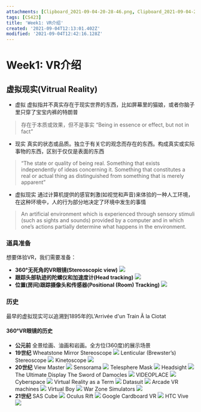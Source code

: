 ```yaml
---
attachments: [Clipboard_2021-09-04-20-28-46.png, Clipboard_2021-09-04-20-28-57.png, Clipboard_2021-09-04-20-29-09.png, Clipboard_2021-09-04-20-29-11.png, Clipboard_2021-09-04-20-33-46.png, Clipboard_2021-09-04-20-33-53.png, Clipboard_2021-09-04-20-34-05.png, Clipboard_2021-09-04-20-35-00.png, Clipboard_2021-09-04-20-35-17.png, Clipboard_2021-09-04-20-35-32.png, Clipboard_2021-09-04-20-35-46.png, Clipboard_2021-09-04-20-36-15.png, Clipboard_2021-09-04-20-36-28.png, Clipboard_2021-09-04-20-36-48.png, Clipboard_2021-09-04-20-37-02.png, Clipboard_2021-09-04-20-37-24.png, Clipboard_2021-09-04-20-37-42.png, Clipboard_2021-09-04-20-37-57.png, Clipboard_2021-09-04-20-38-16.png, Clipboard_2021-09-04-20-38-37.png, Clipboard_2021-09-04-20-38-48.png, Clipboard_2021-09-04-20-39-08.png, Clipboard_2021-09-04-20-39-21.png]
tags: [CS423]
title: 'Week1: VR介绍'
created: '2021-09-04T12:13:01.402Z'
modified: '2021-09-04T12:42:16.128Z'
---
```


# Week1: VR介绍
## 虚拟现实(Vitrual Reality)
- 虚拟
虚拟指并不真实存在于现实世界的东西，比如屏幕里的猫娘，或者你脑子里只穿了宝宝内裤的特朗普
> 存在于本质或效果，但不是事实
“Being in essence or effect, but not in fact”

- 现实
 真实的状态或品质。独立于有关它的观念而存在的东西。构成真实或实际事物的东西，区别于仅仅是表面的东西
> “The state or quality of being real. Something that exists independently of ideas concerning it. Something that constitutes a real or actual thing as distinguished from something that is merely apparent”

- 虚拟现实
 通过计算机提供的感官刺激(如视觉和声音)来体验的一种人工环境，在这种环境中，人的行为部分地决定了环境中发生的事情
> An artificial environment which is experienced through sensory stimuli (such as sights and sounds) provided by a computer and in which one’s actions partially determine what happens in the environment.

### 道具准备
想要体验VR，我们需要准备：
- **360°无死角的VR眼镜(Stereoscopic view)**
![](@attachment/Clipboard_2021-09-04-20-28-57.png)
- **跟踪头部轨迹的陀螺仪和加速度计(Head tracking)**
![](@attachment/Clipboard_2021-09-04-20-28-46.png)
- **位置(房间)跟踪摄像头和传感器(Positional (Room) Tracking)**
![](@attachment/Clipboard_2021-09-04-20-29-11.png)

### 历史
最早的虚拟现实可以追溯到1895年的L'Arrivée d'un Train Ã la Ciotat
#### 360°VR眼镜的历史
- **公元前**
全景绘画、油画和岩画。全方位(360度)的展示场景
- **19世纪**
Wheatstone Mirror Stereoscope
![](@attachment/Clipboard_2021-09-04-20-33-46.png)
Lenticular (Brewster’s) Stereoscope
![](@attachment/Clipboard_2021-09-04-20-33-53.png)
Kinetoscope
![](@attachment/Clipboard_2021-09-04-20-34-05.png)
- **20世纪**
View Master
![](@attachment/Clipboard_2021-09-04-20-35-00.png)
Sensorama
![](@attachment/Clipboard_2021-09-04-20-35-17.png)
Telesphere Mask
![](@attachment/Clipboard_2021-09-04-20-35-32.png)
Headsight
![](@attachment/Clipboard_2021-09-04-20-35-46.png)
The Ultimate Display
The Sword of Damocles
![](@attachment/Clipboard_2021-09-04-20-36-15.png)
VIDEOPLACE
![](@attachment/Clipboard_2021-09-04-20-36-28.png)
Cyberspace
![](@attachment/Clipboard_2021-09-04-20-36-48.png)
Virtual Reality as a Term
![](@attachment/Clipboard_2021-09-04-20-37-02.png)
Datasuit
![](@attachment/Clipboard_2021-09-04-20-37-24.png)
Arcade VR machines
![](@attachment/Clipboard_2021-09-04-20-37-42.png)
Virtual Boy
![](@attachment/Clipboard_2021-09-04-20-37-57.png)
War Zone Simulators
![](@attachment/Clipboard_2021-09-04-20-38-16.png)
- **21世纪**
SAS Cube
![](@attachment/Clipboard_2021-09-04-20-38-37.png)
Oculus Rift
![](@attachment/Clipboard_2021-09-04-20-38-48.png)
Google Cardboard VR
![](@attachment/Clipboard_2021-09-04-20-39-08.png)
HTC Vive
![](@attachment/Clipboard_2021-09-04-20-39-21.png)


